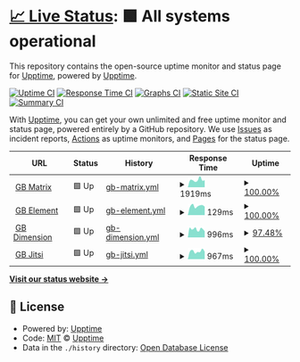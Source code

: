 # [📈 Live Status](https://upptime.github.io/upptime): <!--live status--> **🟩 All systems operational**

This repository contains the open-source uptime monitor and status page for [Upptime](https://upptime.js.org), powered by [Upptime](https://github.com/upptime/upptime).

[![Uptime CI](https://github.com/if-adin/monitoring/workflows/Uptime%20CI/badge.svg)](https://github.com/if-adin/monitoring/actions?query=workflow%3A%22Uptime+CI%22)
[![Response Time CI](https://github.com/if-adin/monitoring/workflows/Response%20Time%20CI/badge.svg)](https://github.com/if-adin/monitoring/actions?query=workflow%3A%22Response+Time+CI%22)
[![Graphs CI](https://github.com/if-adin/monitoring/workflows/Graphs%20CI/badge.svg)](https://github.com/if-adin/monitoring/actions?query=workflow%3A%22Graphs+CI%22)
[![Static Site CI](https://github.com/if-adin/monitoring/workflows/Static%20Site%20CI/badge.svg)](https://github.com/if-adin/monitoring/actions?query=workflow%3A%22Static+Site+CI%22)
[![Summary CI](https://github.com/if-adin/monitoring/workflows/Summary%20CI/badge.svg)](https://github.com/if-adin/monitoring/actions?query=workflow%3A%22Summary+CI%22)

With [Upptime](https://upptime.js.org), you can get your own unlimited and free uptime monitor and status page, powered entirely by a GitHub repository. We use [Issues](https://github.com/upptime/upptime/issues) as incident reports, [Actions](https://github.com/if-adin/monitoring/actions) as uptime monitors, and [Pages](https://upptime.github.io/upptime) for the status page.

<!--start: status pages-->
<!-- This summary is generated by Upptime (https://github.com/upptime/upptime) -->
<!-- Do not edit this manually, your changes will be overwritten -->
<!-- prettier-ignore -->
| URL | Status | History | Response Time | Uptime |
| --- | ------ | ------- | ------------- | ------ |
| <img alt="" src="https://icons.duckduckgo.com/ip3/matrix.goldenbug.eu.ico" height="13"> [GB Matrix](https://matrix.goldenbug.eu) | 🟩 Up | [gb-matrix.yml](https://github.com/IF-Adin/monitoring/commits/HEAD/history/gb-matrix.yml) | <details><summary><img alt="Response time graph" src="./graphs/gb-matrix/response-time-week.png" height="20"> 1919ms</summary><br><a href="https://if-adin.github.io/monitoring/history/gb-matrix"><img alt="Response time 1483" src="https://img.shields.io/endpoint?url=https%3A%2F%2Fraw.githubusercontent.com%2FIF-Adin%2Fmonitoring%2FHEAD%2Fapi%2Fgb-matrix%2Fresponse-time.json"></a><br><a href="https://if-adin.github.io/monitoring/history/gb-matrix"><img alt="24-hour response time 1846" src="https://img.shields.io/endpoint?url=https%3A%2F%2Fraw.githubusercontent.com%2FIF-Adin%2Fmonitoring%2FHEAD%2Fapi%2Fgb-matrix%2Fresponse-time-day.json"></a><br><a href="https://if-adin.github.io/monitoring/history/gb-matrix"><img alt="7-day response time 1919" src="https://img.shields.io/endpoint?url=https%3A%2F%2Fraw.githubusercontent.com%2FIF-Adin%2Fmonitoring%2FHEAD%2Fapi%2Fgb-matrix%2Fresponse-time-week.json"></a><br><a href="https://if-adin.github.io/monitoring/history/gb-matrix"><img alt="30-day response time 1902" src="https://img.shields.io/endpoint?url=https%3A%2F%2Fraw.githubusercontent.com%2FIF-Adin%2Fmonitoring%2FHEAD%2Fapi%2Fgb-matrix%2Fresponse-time-month.json"></a><br><a href="https://if-adin.github.io/monitoring/history/gb-matrix"><img alt="1-year response time 1491" src="https://img.shields.io/endpoint?url=https%3A%2F%2Fraw.githubusercontent.com%2FIF-Adin%2Fmonitoring%2FHEAD%2Fapi%2Fgb-matrix%2Fresponse-time-year.json"></a></details> | <details><summary><a href="https://if-adin.github.io/monitoring/history/gb-matrix">100.00%</a></summary><a href="https://if-adin.github.io/monitoring/history/gb-matrix"><img alt="All-time uptime 99.99%" src="https://img.shields.io/endpoint?url=https%3A%2F%2Fraw.githubusercontent.com%2FIF-Adin%2Fmonitoring%2FHEAD%2Fapi%2Fgb-matrix%2Fuptime.json"></a><br><a href="https://if-adin.github.io/monitoring/history/gb-matrix"><img alt="24-hour uptime 100.00%" src="https://img.shields.io/endpoint?url=https%3A%2F%2Fraw.githubusercontent.com%2FIF-Adin%2Fmonitoring%2FHEAD%2Fapi%2Fgb-matrix%2Fuptime-day.json"></a><br><a href="https://if-adin.github.io/monitoring/history/gb-matrix"><img alt="7-day uptime 100.00%" src="https://img.shields.io/endpoint?url=https%3A%2F%2Fraw.githubusercontent.com%2FIF-Adin%2Fmonitoring%2FHEAD%2Fapi%2Fgb-matrix%2Fuptime-week.json"></a><br><a href="https://if-adin.github.io/monitoring/history/gb-matrix"><img alt="30-day uptime 100.00%" src="https://img.shields.io/endpoint?url=https%3A%2F%2Fraw.githubusercontent.com%2FIF-Adin%2Fmonitoring%2FHEAD%2Fapi%2Fgb-matrix%2Fuptime-month.json"></a><br><a href="https://if-adin.github.io/monitoring/history/gb-matrix"><img alt="1-year uptime 99.99%" src="https://img.shields.io/endpoint?url=https%3A%2F%2Fraw.githubusercontent.com%2FIF-Adin%2Fmonitoring%2FHEAD%2Fapi%2Fgb-matrix%2Fuptime-year.json"></a></details>
| <img alt="" src="https://icons.duckduckgo.com/ip3/element.goldenbug.eu.ico" height="13"> [GB Element](https://element.goldenbug.eu) | 🟩 Up | [gb-element.yml](https://github.com/IF-Adin/monitoring/commits/HEAD/history/gb-element.yml) | <details><summary><img alt="Response time graph" src="./graphs/gb-element/response-time-week.png" height="20"> 129ms</summary><br><a href="https://if-adin.github.io/monitoring/history/gb-element"><img alt="Response time 119" src="https://img.shields.io/endpoint?url=https%3A%2F%2Fraw.githubusercontent.com%2FIF-Adin%2Fmonitoring%2FHEAD%2Fapi%2Fgb-element%2Fresponse-time.json"></a><br><a href="https://if-adin.github.io/monitoring/history/gb-element"><img alt="24-hour response time 120" src="https://img.shields.io/endpoint?url=https%3A%2F%2Fraw.githubusercontent.com%2FIF-Adin%2Fmonitoring%2FHEAD%2Fapi%2Fgb-element%2Fresponse-time-day.json"></a><br><a href="https://if-adin.github.io/monitoring/history/gb-element"><img alt="7-day response time 129" src="https://img.shields.io/endpoint?url=https%3A%2F%2Fraw.githubusercontent.com%2FIF-Adin%2Fmonitoring%2FHEAD%2Fapi%2Fgb-element%2Fresponse-time-week.json"></a><br><a href="https://if-adin.github.io/monitoring/history/gb-element"><img alt="30-day response time 123" src="https://img.shields.io/endpoint?url=https%3A%2F%2Fraw.githubusercontent.com%2FIF-Adin%2Fmonitoring%2FHEAD%2Fapi%2Fgb-element%2Fresponse-time-month.json"></a><br><a href="https://if-adin.github.io/monitoring/history/gb-element"><img alt="1-year response time 120" src="https://img.shields.io/endpoint?url=https%3A%2F%2Fraw.githubusercontent.com%2FIF-Adin%2Fmonitoring%2FHEAD%2Fapi%2Fgb-element%2Fresponse-time-year.json"></a></details> | <details><summary><a href="https://if-adin.github.io/monitoring/history/gb-element">100.00%</a></summary><a href="https://if-adin.github.io/monitoring/history/gb-element"><img alt="All-time uptime 99.99%" src="https://img.shields.io/endpoint?url=https%3A%2F%2Fraw.githubusercontent.com%2FIF-Adin%2Fmonitoring%2FHEAD%2Fapi%2Fgb-element%2Fuptime.json"></a><br><a href="https://if-adin.github.io/monitoring/history/gb-element"><img alt="24-hour uptime 100.00%" src="https://img.shields.io/endpoint?url=https%3A%2F%2Fraw.githubusercontent.com%2FIF-Adin%2Fmonitoring%2FHEAD%2Fapi%2Fgb-element%2Fuptime-day.json"></a><br><a href="https://if-adin.github.io/monitoring/history/gb-element"><img alt="7-day uptime 100.00%" src="https://img.shields.io/endpoint?url=https%3A%2F%2Fraw.githubusercontent.com%2FIF-Adin%2Fmonitoring%2FHEAD%2Fapi%2Fgb-element%2Fuptime-week.json"></a><br><a href="https://if-adin.github.io/monitoring/history/gb-element"><img alt="30-day uptime 100.00%" src="https://img.shields.io/endpoint?url=https%3A%2F%2Fraw.githubusercontent.com%2FIF-Adin%2Fmonitoring%2FHEAD%2Fapi%2Fgb-element%2Fuptime-month.json"></a><br><a href="https://if-adin.github.io/monitoring/history/gb-element"><img alt="1-year uptime 99.99%" src="https://img.shields.io/endpoint?url=https%3A%2F%2Fraw.githubusercontent.com%2FIF-Adin%2Fmonitoring%2FHEAD%2Fapi%2Fgb-element%2Fuptime-year.json"></a></details>
| <img alt="" src="https://icons.duckduckgo.com/ip3/dimension.goldenbug.eu.ico" height="13"> [GB Dimension](https://dimension.goldenbug.eu) | 🟩 Up | [gb-dimension.yml](https://github.com/IF-Adin/monitoring/commits/HEAD/history/gb-dimension.yml) | <details><summary><img alt="Response time graph" src="./graphs/gb-dimension/response-time-week.png" height="20"> 996ms</summary><br><a href="https://if-adin.github.io/monitoring/history/gb-dimension"><img alt="Response time 772" src="https://img.shields.io/endpoint?url=https%3A%2F%2Fraw.githubusercontent.com%2FIF-Adin%2Fmonitoring%2FHEAD%2Fapi%2Fgb-dimension%2Fresponse-time.json"></a><br><a href="https://if-adin.github.io/monitoring/history/gb-dimension"><img alt="24-hour response time 758" src="https://img.shields.io/endpoint?url=https%3A%2F%2Fraw.githubusercontent.com%2FIF-Adin%2Fmonitoring%2FHEAD%2Fapi%2Fgb-dimension%2Fresponse-time-day.json"></a><br><a href="https://if-adin.github.io/monitoring/history/gb-dimension"><img alt="7-day response time 996" src="https://img.shields.io/endpoint?url=https%3A%2F%2Fraw.githubusercontent.com%2FIF-Adin%2Fmonitoring%2FHEAD%2Fapi%2Fgb-dimension%2Fresponse-time-week.json"></a><br><a href="https://if-adin.github.io/monitoring/history/gb-dimension"><img alt="30-day response time 975" src="https://img.shields.io/endpoint?url=https%3A%2F%2Fraw.githubusercontent.com%2FIF-Adin%2Fmonitoring%2FHEAD%2Fapi%2Fgb-dimension%2Fresponse-time-month.json"></a><br><a href="https://if-adin.github.io/monitoring/history/gb-dimension"><img alt="1-year response time 779" src="https://img.shields.io/endpoint?url=https%3A%2F%2Fraw.githubusercontent.com%2FIF-Adin%2Fmonitoring%2FHEAD%2Fapi%2Fgb-dimension%2Fresponse-time-year.json"></a></details> | <details><summary><a href="https://if-adin.github.io/monitoring/history/gb-dimension">97.48%</a></summary><a href="https://if-adin.github.io/monitoring/history/gb-dimension"><img alt="All-time uptime 99.94%" src="https://img.shields.io/endpoint?url=https%3A%2F%2Fraw.githubusercontent.com%2FIF-Adin%2Fmonitoring%2FHEAD%2Fapi%2Fgb-dimension%2Fuptime.json"></a><br><a href="https://if-adin.github.io/monitoring/history/gb-dimension"><img alt="24-hour uptime 100.00%" src="https://img.shields.io/endpoint?url=https%3A%2F%2Fraw.githubusercontent.com%2FIF-Adin%2Fmonitoring%2FHEAD%2Fapi%2Fgb-dimension%2Fuptime-day.json"></a><br><a href="https://if-adin.github.io/monitoring/history/gb-dimension"><img alt="7-day uptime 97.48%" src="https://img.shields.io/endpoint?url=https%3A%2F%2Fraw.githubusercontent.com%2FIF-Adin%2Fmonitoring%2FHEAD%2Fapi%2Fgb-dimension%2Fuptime-week.json"></a><br><a href="https://if-adin.github.io/monitoring/history/gb-dimension"><img alt="30-day uptime 99.42%" src="https://img.shields.io/endpoint?url=https%3A%2F%2Fraw.githubusercontent.com%2FIF-Adin%2Fmonitoring%2FHEAD%2Fapi%2Fgb-dimension%2Fuptime-month.json"></a><br><a href="https://if-adin.github.io/monitoring/history/gb-dimension"><img alt="1-year uptime 99.94%" src="https://img.shields.io/endpoint?url=https%3A%2F%2Fraw.githubusercontent.com%2FIF-Adin%2Fmonitoring%2FHEAD%2Fapi%2Fgb-dimension%2Fuptime-year.json"></a></details>
| <img alt="" src="https://icons.duckduckgo.com/ip3/jitsi.goldenbug.eu.ico" height="13"> [GB Jitsi](https://jitsi.goldenbug.eu) | 🟩 Up | [gb-jitsi.yml](https://github.com/IF-Adin/monitoring/commits/HEAD/history/gb-jitsi.yml) | <details><summary><img alt="Response time graph" src="./graphs/gb-jitsi/response-time-week.png" height="20"> 967ms</summary><br><a href="https://if-adin.github.io/monitoring/history/gb-jitsi"><img alt="Response time 897" src="https://img.shields.io/endpoint?url=https%3A%2F%2Fraw.githubusercontent.com%2FIF-Adin%2Fmonitoring%2FHEAD%2Fapi%2Fgb-jitsi%2Fresponse-time.json"></a><br><a href="https://if-adin.github.io/monitoring/history/gb-jitsi"><img alt="24-hour response time 921" src="https://img.shields.io/endpoint?url=https%3A%2F%2Fraw.githubusercontent.com%2FIF-Adin%2Fmonitoring%2FHEAD%2Fapi%2Fgb-jitsi%2Fresponse-time-day.json"></a><br><a href="https://if-adin.github.io/monitoring/history/gb-jitsi"><img alt="7-day response time 967" src="https://img.shields.io/endpoint?url=https%3A%2F%2Fraw.githubusercontent.com%2FIF-Adin%2Fmonitoring%2FHEAD%2Fapi%2Fgb-jitsi%2Fresponse-time-week.json"></a><br><a href="https://if-adin.github.io/monitoring/history/gb-jitsi"><img alt="30-day response time 1029" src="https://img.shields.io/endpoint?url=https%3A%2F%2Fraw.githubusercontent.com%2FIF-Adin%2Fmonitoring%2FHEAD%2Fapi%2Fgb-jitsi%2Fresponse-time-month.json"></a><br><a href="https://if-adin.github.io/monitoring/history/gb-jitsi"><img alt="1-year response time 902" src="https://img.shields.io/endpoint?url=https%3A%2F%2Fraw.githubusercontent.com%2FIF-Adin%2Fmonitoring%2FHEAD%2Fapi%2Fgb-jitsi%2Fresponse-time-year.json"></a></details> | <details><summary><a href="https://if-adin.github.io/monitoring/history/gb-jitsi">100.00%</a></summary><a href="https://if-adin.github.io/monitoring/history/gb-jitsi"><img alt="All-time uptime 99.99%" src="https://img.shields.io/endpoint?url=https%3A%2F%2Fraw.githubusercontent.com%2FIF-Adin%2Fmonitoring%2FHEAD%2Fapi%2Fgb-jitsi%2Fuptime.json"></a><br><a href="https://if-adin.github.io/monitoring/history/gb-jitsi"><img alt="24-hour uptime 100.00%" src="https://img.shields.io/endpoint?url=https%3A%2F%2Fraw.githubusercontent.com%2FIF-Adin%2Fmonitoring%2FHEAD%2Fapi%2Fgb-jitsi%2Fuptime-day.json"></a><br><a href="https://if-adin.github.io/monitoring/history/gb-jitsi"><img alt="7-day uptime 100.00%" src="https://img.shields.io/endpoint?url=https%3A%2F%2Fraw.githubusercontent.com%2FIF-Adin%2Fmonitoring%2FHEAD%2Fapi%2Fgb-jitsi%2Fuptime-week.json"></a><br><a href="https://if-adin.github.io/monitoring/history/gb-jitsi"><img alt="30-day uptime 100.00%" src="https://img.shields.io/endpoint?url=https%3A%2F%2Fraw.githubusercontent.com%2FIF-Adin%2Fmonitoring%2FHEAD%2Fapi%2Fgb-jitsi%2Fuptime-month.json"></a><br><a href="https://if-adin.github.io/monitoring/history/gb-jitsi"><img alt="1-year uptime 99.99%" src="https://img.shields.io/endpoint?url=https%3A%2F%2Fraw.githubusercontent.com%2FIF-Adin%2Fmonitoring%2FHEAD%2Fapi%2Fgb-jitsi%2Fuptime-year.json"></a></details>

<!--end: status pages-->

[**Visit our status website →**](https://upptime.github.io/upptime)

## 📄 License

- Powered by: [Upptime](https://github.com/upptime/upptime)
- Code: [MIT](./LICENSE) © [Upptime](https://upptime.js.org)
- Data in the `./history` directory: [Open Database License](https://opendatacommons.org/licenses/odbl/1-0/)
